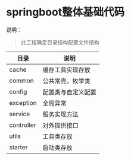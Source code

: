 # springboot整体基础代码

说明：

> 此工程确定目录结构配置文件结构

| 目录       | 说明               |
| ---------- | ------------------ |
| cache      | 缓存工具实现存放   |
| common     | 公共常亮，枚举类   |
| config     | 配置类与自定义配置 |
| exception  | 全局异常           |
| service    | 服务实现方法       |
| controller | 对外提供接口       |
| utils      | 工具类存放         |
| starter    | 启动类存放         |





